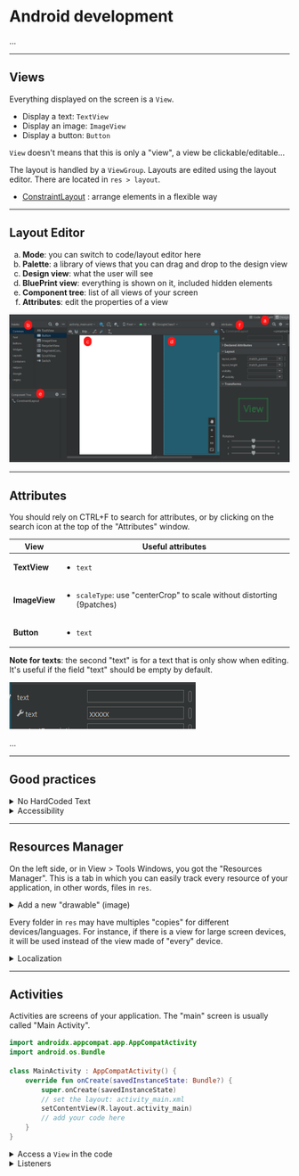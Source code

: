 # Android development

...

<hr class="sl">

## Views

<div class="row row-cols-md-2 mx-0"><div>

Everything displayed on the screen is a `View`.

* Display a text: `TextView`
* Display an image: `ImageView`
* Display a button: `Button`

`View` doesn't means that this is only a "view", a view be clickable/editable...
</div><div>

The layout is handled by a `ViewGroup`. Layouts are edited using the layout editor. There are located in `res > layout`.

* [ConstraintLayout](layouts/ConstraintLayout.md) : arrange elements in a flexible way

</div></div>

<hr class="sr">

## Layout Editor

<div class="row row-cols-md-2 mx-0"><div class="align-self-center">

<ol style="list-style-type: lower-alpha">
<li><b>Mode</b>: you can switch to code/layout editor here</li>
<li><b>Palette</b>: a library of views that you can drag and drop to the design view</li>
<li><b>Design view</b>: what the user will see</li>
<li><b>BluePrint view</b>: everything is shown on it, included hidden elements</li>
<li><b>Component tree</b>: list of all views of your screen</li>
<li><b>Attributes</b>: edit the properties of a view</li>

</ol>
</div><div>

![Layout Editor](_images/layout_editor.png)
</div></div>

<hr class="sl">

## Attributes

You should rely on CTRL+F to search for attributes, or by clicking on the search icon at the top of the "Attributes" window.

<table class="table table-bordered table-striped border-dark">
<thead>
<tr><th>View</th><th>Useful attributes</th></tr>
</thead>
<tbody>

<tr><td><b>TextView</b></td><td>

* `text`
</td></tr>

<tr><td><b>ImageView</b></td><td>

* `scaleType`: use "centerCrop" to scale without distorting (9patches)
</td></tr>

<tr><td><b>Button</b></td><td>

* `text`
</td></tr>
</tbody></table>

<div class="row row-cols-md-2 mt-4"><div>

**Note for texts**: the second "text" is for a text that is only show when editing. It's useful if the field "text" should be empty by default.

![Android Attribute Second Text Input Field](_images/second_text.png)

</div><div>

...
</div></div>

<hr class="sr">

## Good practices

<div class="row row-cols-md-2 mt-4"><div>

<details class="details-e">
<summary>No HardCoded Text</summary>

If you create a TextField, or something having some text shown to the user, then it's a good practice to put the text inside a file "strings.txt". You can click on the "warning", then expand "Hardcoded text", and click on fix.
</details>
</div><div>

<details class="details-e">
<summary>Accessibility</summary>

You have some attributes to increase accessibility

* `contentDescription`: what's the purpose of this element
* `importantForAccessibility`: if this element is just decorative, you can set it to no
</details>
</div></div>

<hr class="sl">

## Resources Manager

<div class="row row-cols-md-2 mx-0"><div>

On the left side, or in View > Tools Windows, you got the "Resources Manager". This is a tab in which you can easily track every resource of your application, in other words, files in `res`.

<details class="details-e">
<summary>Add a new "drawable" (image)</summary>

* Go to Drawables
* Click on "+"
* Import drawables
* The new file should be in the list
* You can drag, and drop it in the design view (or select it when creating a new imageview)
</details>
</div><div>

Every folder in `res` may have multiples "copies" for different devices/languages. For instance, if there is a view for large screen devices, it will be used instead of the view made of "every" device.

<details class="details-e">
<summary>Localization</summary>

To add another language

* Create a new "Android resources directory"
* Click on "Locale" then ">>"
* Select a locale, and optionally a region
* Switch to project view
* Copy, and paste "strings.xml" inside the new folder
* Switch back to android view
* Go in "String" inside the Resources manager
* Click on Open Translations Editor

You can edit locales here! Locales are made of a

* a key
* a translation

Every "strings.xml" shares the sames keys, but different translations. In the code, or in the view, you will only reference the "key", and the appropriate value will be shown according to the user language.
</details>
</div></div>

<hr class="sr">

## Activities

<div class="row row-cols-md-2 mx-0"><div>

Activities are screens of your application. The "main" screen is usually called "Main Activity".

```kotlin
import androidx.appcompat.app.AppCompatActivity
import android.os.Bundle

class MainActivity : AppCompatActivity() {
    override fun onCreate(savedInstanceState: Bundle?) {
        super.onCreate(savedInstanceState)
        // set the layout: activity_main.xml
        setContentView(R.layout.activity_main)
        // add your code here
    }
}
```
</div><div>

<details class="details-e">
<summary>Access a <code>View</code> in the code</summary>

There is a class `R` representing the resources' folder. You can use `R.id.some_name_here` to the id of a view. `some_name_here` is the name of a view in the component tree.

You can then use `findViewById(R.id.some_name_here)` to get your view.

```kotlin
val myButton: Button = findViewById(R.id.myButton)
```
</details>

<details class="details-e">
<summary>Listeners</summary>

As in Java, you have listeners which are called when an event is triggered (ex: `click on a button`).

Example for "OnClickListener", a listener added on a button, that is called when a user click the button.

```kotlin
val myButton: Button = findViewById(R.id.myButton)
myButton.setOnClickListener {
    println("Clicked on myButton")
}
```
</details>

</div></div>